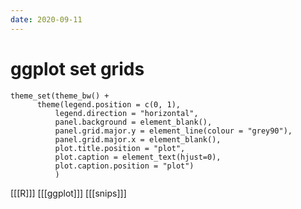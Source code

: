```yaml
---
date: 2020-09-11
---
```


# ggplot set grids
	theme_set(theme_bw() +
		  theme(legend.position = c(0, 1),
		      legend.direction = "horizontal",
		      panel.background = element_blank(),
		      panel.grid.major.y = element_line(colour = "grey90"),
		      panel.grid.major.x = element_blank(),
		      plot.title.position = "plot",
		      plot.caption = element_text(hjust=0),
		      plot.caption.position = "plot")
		      )

[[[R]]]
[[[ggplot]]]
[[[snips]]]
